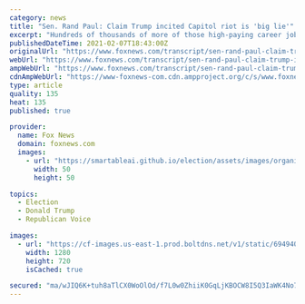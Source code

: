 ```yaml
---
category: news
title: "Sen. Rand Paul: Claim Trump incited Capitol riot is 'big lie'"
excerpt: "Hundreds of thousands of more of those high-paying career jobs will also be gone as Joe follows through on his promise and his plan to cancel all oil and gas pipelines and block drilling and exploration in ANWR Alaska,"
publishedDateTime: 2021-02-07T18:43:00Z
originalUrl: "https://www.foxnews.com/transcript/sen-rand-paul-claim-trump-incited-capitol-riot-is-big-lie"
webUrl: "https://www.foxnews.com/transcript/sen-rand-paul-claim-trump-incited-capitol-riot-is-big-lie"
ampWebUrl: "https://www.foxnews.com/transcript/sen-rand-paul-claim-trump-incited-capitol-riot-is-big-lie.amp"
cdnAmpWebUrl: "https://www-foxnews-com.cdn.ampproject.org/c/s/www.foxnews.com/transcript/sen-rand-paul-claim-trump-incited-capitol-riot-is-big-lie.amp"
type: article
quality: 135
heat: 135
published: true

provider:
  name: Fox News
  domain: foxnews.com
  images:
    - url: "https://smartableai.github.io/election/assets/images/organizations/foxnews.com-50x50.jpg"
      width: 50
      height: 50

topics:
  - Election
  - Donald Trump
  - Republican Voice

images:
  - url: "https://cf-images.us-east-1.prod.boltdns.net/v1/static/694940094001/3a776dc8-0d6e-4a62-996e-40c7f02fb048/310d7743-95d4-4294-82e9-bcadd51420a7/1280x720/match/image.jpg"
    width: 1280
    height: 720
    isCached: true

secured: "ma/wJIQ6K+tuh8aTlCX0WoOlOd/f7L0w0ZhiiK0GqLjKBOCW8I5Q3IaWK4No7Ia3UnGB2uw7jtbS2jNFwlSPc+7fJOP+Q/bJ/RdD44RusbI3aEmzwK2vyjvOgxHH0t8Ald7CY7aSmImWA2RuzmSHupo7M146bbPjNOi21qKuAMwXH2uYtUtPrMiSeOGuhj5jz6xfP+9KPjLVDlz/ekX73P49/5nuliZwdXTrrC1LPqxeVV8L0cczxQ8tNSjmcf+W/YQP8v2RYNotwR6JzOS/ASO7uAQUYsE7bl2BLhv8O1d/fVPCF5JBUDFt4HMEv3gjqb3gqEYixOXYbLTD0Xz9RNkg3yVXy3ueApI7IF7SAp4=;crprhc3gzF77V7NeyFldGQ=="
---
```


